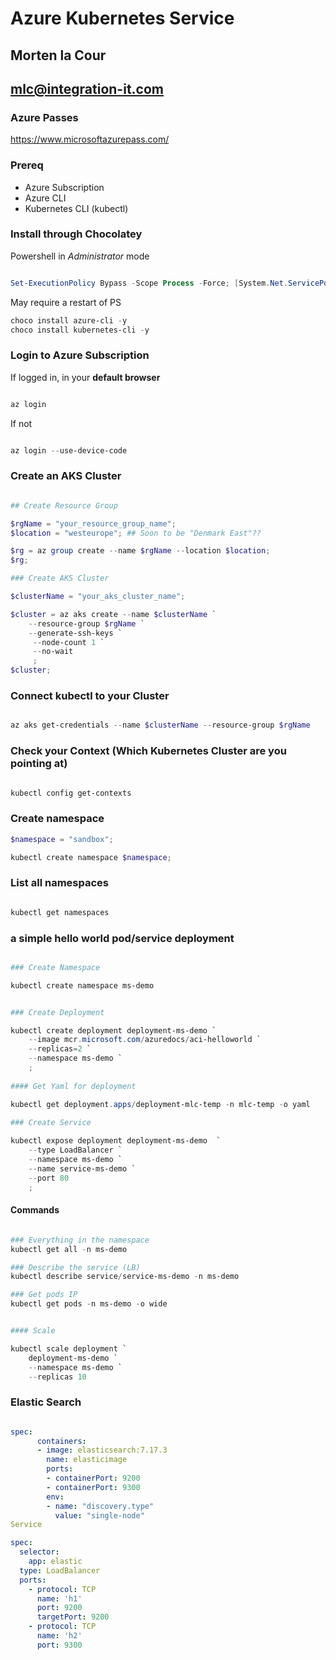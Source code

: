 # Azure Kubernetes Service
## Morten la Cour
## mlc@integration-it.com


### Azure Passes


https://www.microsoftazurepass.com/







### Prereq

- Azure Subscription
- Azure CLI
- Kubernetes CLI (kubectl)

### Install through Chocolatey

Powershell in *Administrator* mode

```powershell

Set-ExecutionPolicy Bypass -Scope Process -Force; [System.Net.ServicePointManager]::SecurityProtocol = [System.Net.ServicePointManager]::SecurityProtocol -bor 3072; iex ((New-Object System.Net.WebClient).DownloadString('https://community.chocolatey.org/install.ps1'))

```

May require a restart of PS

```powershell
choco install azure-cli -y
choco install kubernetes-cli -y

```

### Login to Azure Subscription

If logged in, in your **default browser**
```powershell

az login

```

If not

```powershell

az login --use-device-code

```

### Create an AKS Cluster



```powershell

## Create Resource Group

$rgName = "your_resource_group_name";
$location = "westeurope"; ## Soon to be "Denmark East"??

$rg = az group create --name $rgName --location $location;
$rg;

### Create AKS Cluster

$clusterName = "your_aks_cluster_name";

$cluster = az aks create --name $clusterName `
	--resource-group $rgName `
	--generate-ssh-keys `
	 --node-count 1 `
	 --no-wait
	 ;
$cluster;

```

### Connect kubectl to your Cluster

```powershell

az aks get-credentials --name $clusterName --resource-group $rgName

```

### Check your Context (Which Kubernetes Cluster are you pointing at)

```powershell

kubectl config get-contexts

```

### Create namespace

```powershell
$namespace = "sandbox";

kubectl create namespace $namespace;

```

### List all namespaces

```powershell

kubectl get namespaces

```

### a simple hello world pod/service deployment

```powershell

### Create Namespace

kubectl create namespace ms-demo


### Create Deployment

kubectl create deployment deployment-ms-demo `
	--image mcr.microsoft.com/azuredocs/aci-helloworld `
	--replicas=2 `
	--namespace ms-demo `
	;
	
#### Get Yaml for deployment

kubectl get deployment.apps/deployment-mlc-temp -n mlc-temp -o yaml
	
### Create Service 

kubectl expose deployment deployment-ms-demo  `
	--type LoadBalancer `
	--namespace ms-demo `
	--name service-ms-demo `
	--port 80
	;

```

#### Commands

```powershell

### Everything in the namespace
kubectl get all -n ms-demo

### Describe the service (LB)
kubectl describe service/service-ms-demo -n ms-demo

### Get pods IP
kubectl get pods -n ms-demo -o wide


#### Scale

kubectl scale deployment `
	deployment-ms-demo `
	--namespace ms-demo `
	--replicas 10

```


### Elastic Search

```yaml

spec:
      containers:
      - image: elasticsearch:7.17.3
        name: elasticimage
        ports:
        - containerPort: 9200
        - containerPort: 9300
        env:
        - name: "discovery.type"
          value: "single-node"
Service

spec:
  selector:
    app: elastic
  type: LoadBalancer
  ports:
    - protocol: TCP
      name: 'h1'
      port: 9200
      targetPort: 9200
    - protocol: TCP
      name: 'h2'
      port: 9300

```